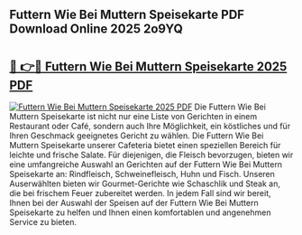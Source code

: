## Futtern Wie Bei Muttern Speisekarte PDF Download Online 2025 2o9YQ

# <h2><a href="http://gcdt69y.nevu.top/?p=Futtern+Wie+Bei+Muttern+Speisekarte">🔗 👉🔴 Futtern Wie Bei Muttern Speisekarte 2025 PDF</a></h2>

[![Futtern Wie Bei Muttern Speisekarte 2025 PDF](https://i.imgur.com/dBaPXMq.png)](http://gcdt69y.nevu.top/?p=Futtern+Wie+Bei+Muttern+Speisekarte)
Die Futtern Wie Bei Muttern Speisekarte ist nicht nur eine Liste von Gerichten in einem Restaurant oder Café, sondern auch Ihre Möglichkeit, ein köstliches und für Ihren Geschmack geeignetes Gericht zu wählen. Die Futtern Wie Bei Muttern Speisekarte unserer Cafeteria bietet einen speziellen Bereich für leichte und frische Salate. Für diejenigen, die Fleisch bevorzugen, bieten wir eine umfangreiche Auswahl an Gerichten auf der Futtern Wie Bei Muttern Speisekarte an: Rindfleisch, Schweinefleisch, Huhn und Fisch. Unseren Auserwählten bieten wir Gourmet-Gerichte wie Schaschlik und Steak an, die bei frischem Feuer zubereitet werden. In jedem Fall sind wir bereit, Ihnen bei der Auswahl der Speisen auf der Futtern Wie Bei Muttern Speisekarte zu helfen und Ihnen einen komfortablen und angenehmen Service zu bieten.
